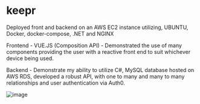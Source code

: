 # keepr

Deployed front and backend on an AWS EC2 instance utilizing, UBUNTU, Docker, docker-compose, .NET and NGINX

Frontend - VUE.JS (Composition API) - Demonstrated the use of many components providing the user with a reactive front end to suit whichever device being used.


Backend - Demonstrate my ability to utilize C#, MySQL database hosted on AWS RDS, developed a robust API, with one to many and many to many relationships and user authentication via Auth0.

![image](https://github.com/Q-Mick/keepr/assets/90156237/2bc89671-cb84-452d-bd2c-2f68ee307550)
